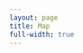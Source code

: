 ```yaml
---
layout: page
title: Map
full-width: true
---
```



<div style=text-align: center>
<object type=image/svg+xml data=/svgs/BasicAnalysis.txt.svg> </object>
</div>
